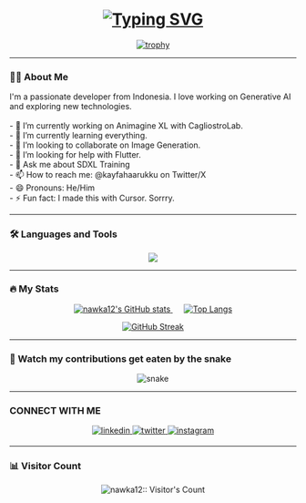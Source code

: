 <!-- Hi, I'm nawka12! 👋 -->
<h1 align="center">
  <a href="https://git.io/typing-svg">
    <img src="https://readme-typing-svg.demolab.com?font=Fira+Code&weight=700&size=40&pause=1000&color=F70000&background=00000000&random=false&width=435&lines=Hi%2C+I'm+nawka12!+%F0%9F%91%8B" alt="Typing SVG" />
  </a>
</h1>

<p align="center">
  <a href="https://github.com/nawka12">
    <img src="https://github-profile-trophy.vercel.app/?username=nawka12&theme=dracula&no-frame=false&no-bg=true&margin-w=4" alt="trophy" />
  </a>
</p>

---

### 👨‍💻 About Me

<p align="left">
  I'm a passionate developer from Indonesia. I love working on Generative AI and exploring new technologies.
  <br /><br />
  - 🔭 I’m currently working on Animagine XL with CagliostroLab.
  <br />
  - 🌱 I’m currently learning everything.
  <br />
  - 👯 I’m looking to collaborate on Image Generation.
  <br />
  - 🤔 I’m looking for help with Flutter.
  <br />
  - 💬 Ask me about SDXL Training
  <br />
  - 📫 How to reach me: @kayfahaarukku on Twitter/X
  <br />
  - 😄 Pronouns: He/Him
  <br />
  - ⚡ Fun fact: I made this with Cursor. Sorrry.
</p>

---

### 🛠 Languages and Tools

<p align="center">
  <a href="https://skillicons.dev">
    <img src="https://skillicons.dev/icons?i=js,nextjs,nodejs,express,flutter,mysql,docker,git,github,vscode&perline=4" />
  </a>
</p>

---

### 🔥 My Stats

<p align="center">
  <a href="https://github.com/anuraghazra/github-readme-stats">
    <img src="https://github-readme-stats.vercel.app/api?username=nawka12&show_icons=true&theme=dracula" alt="nawka12's GitHub stats" />
  </a>
  &nbsp;&nbsp;&nbsp;&nbsp;
  <a href="https://github.com/anuraghazra/github-readme-stats">
    <img src="https://github-readme-stats.vercel.app/api/top-langs/?username=nawka12&layout=compact&theme=dracula" alt="Top Langs" />
  </a>
</p>

<p align="center">
  <a href="https://git.io/streak-stats">
    <img src="http://github-readme-streak-stats.herokuapp.com?user=nawka12&theme=dracula&hide_border=true" alt="GitHub Streak" />
  </a>
</p>

---

### 🐍 Watch my contributions get eaten by the snake

<p align="center">
  <img src="https://raw.githubusercontent.com/nawka12/nawka12/output/github-contribution-grid-snake.svg" alt="snake" />
</p>

---

### CONNECT WITH ME

<p align="center">
<a href="https://www.linkedin.com/in/your_username" target="_blank">
<img src=https://img.shields.io/badge/linkedin-%230077B5.svg?&style=for-the-badge&logo=linkedin&logoColor=white alt=linkedin style="margin-bottom: 5px;" />
</a>
<a href="https://twitter.com/kayfahaarukku" target="_blank">
<img src=https://img.shields.io/badge/twitter-%2300acee.svg?&style=for-the-badge&logo=twitter&logoColor=white alt=twitter style="margin-bottom: 5px;" />
</a>
<a href="https://instagram.com/kayfahaarukku" target="_blank">
<img src=https://img.shields.io/badge/instagram-%23000000.svg?&style=for-the-badge&logo=instagram&logoColor=white alt=instagram style="margin-bottom: 5px;" />
</a>
</p>

---

### 📊 Visitor Count

<p align="center">
  <img src="https://profile-counter.glitch.me/nawka12/count.svg" alt="nawka12:: Visitor's Count" />
</p>
